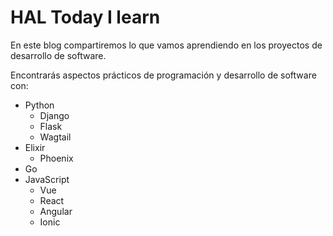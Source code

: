 # HAL Today I learn

En este blog compartiremos lo que vamos aprendiendo en los proyectos de desarrollo de software.

Encontrarás aspectos prácticos de programación y desarrollo de software con:

- Python
    - Django
    - Flask
    - Wagtail
- Elixir
    - Phoenix
- Go
- JavaScript
    - Vue
    - React
    - Angular
    - Ionic
